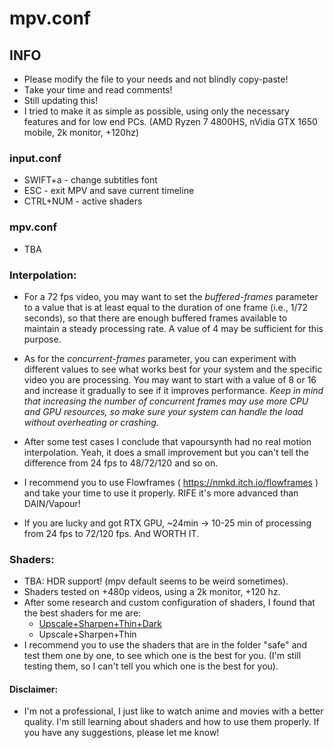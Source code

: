 # mpv.conf

## INFO

- Please modify the file to your needs and not blindly copy-paste!
- Take your time and read comments!
- Still updating this!
- I tried to make it as simple as possible, using only the necessary features and for low end PCs. (AMD Ryzen 7 4800HS, nVidia GTX 1650 mobile, 2k monitor, +120hz)

### input.conf
- SWIFT+a - change subtitles font
- ESC - exit MPV and save current timeline
- CTRL+NUM - active shaders

### mpv.conf
- TBA

### Interpolation:
- For a 72 fps video, you may want to set the _buffered-frames_ parameter to a value that is at least equal to the duration of one frame (i.e., 1/72 seconds), so that there are enough buffered frames available to maintain a steady processing rate. A value of 4 may be sufficient for this purpose.

- As for the _concurrent-frames_ parameter, you can experiment with different values to see what works best for your system and the specific video you are processing. You may want to start with a value of 8 or 16 and increase it gradually to see if it improves performance. _Keep in mind that increasing the number of concurrent frames may use more CPU and GPU resources, so make sure your system can handle the load without overheating or crashing._

- After some test cases I conclude that vapoursynth had no real motion interpolation.
Yeah, it does a small improvement but you can't tell the difference from 24 fps to 48/72/120 and so on.

- I recommend you to use Flowframes ( https://nmkd.itch.io/flowframes ) and take your time to use it properly. RIFE it's more advanced than DAIN/Vapour!

- If you are lucky and got RTX GPU, ~24min -> 10-25 min of processing from 24 fps to 72/120 fps. And WORTH IT.

### Shaders:

- TBA: HDR support! (mpv default seems to be weird sometimes).
- Shaders tested on +480p videos, using a 2k monitor, +120 hz.
- After some research and custom configuration of shaders, I found that the best shaders for me are:
    - [Upscale+Sharpen+Thin+Dark](https://github.com/vioo-bkp/mpv-personal-config/tree/main/portable_config/shaders/safe)
    - Upscale+Sharpen+Thin
- I recommend you to use the shaders that are in the folder "safe" and test them one by one, to see which one is the best for you. (I'm still testing them, so I can't tell you which one is the best for you).

#### Disclaimer: 
- I'm not a professional, I just like to watch anime and movies with a better quality. I'm still learning about shaders and how to use them properly. If you have any suggestions, please let me know!